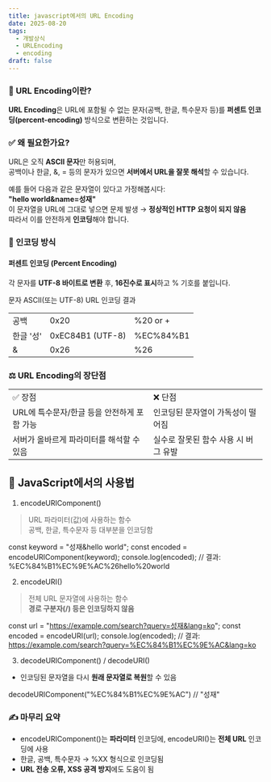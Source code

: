```yaml
---
title: javascript에서의 URL Encoding
date: 2025-08-20
tags:
  - 개발상식
  - URLEncoding
  - encoding
draft: false
---
```

###   📘 URL Encoding이란?

**URL Encoding**은 URL에 포함될 수 없는 문자(공백, 한글, 특수문자 등)를 **퍼센트 인코딩(percent-encoding)** 방식으로 변환하는 것입니다.

### ✅ 왜 필요한가요?

URL은 오직 **ASCII 문자**만 허용되며,  
공백이나 한글, &, = 등의 문자가 있으면 **서버에서 URL을 잘못 해석**할 수 있습니다.

예를 들어 다음과 같은 문자열이 있다고 가정해봅시다:  
**"hello world&name=성재"**  
이 문자열을 URL에 그대로 넣으면 문제 발생 → **정상적인 HTTP 요청이 되지 않음**  
따라서 이를 안전하게 **인코딩**해야 합니다.

### 🔢 인코딩 방식

#### 퍼센트 인코딩 (Percent Encoding)

각 문자를 **UTF-8 바이트로 변환** 후, **16진수로 표시**하고 % 기호를 붙입니다.

문자 ASCII(또는 UTF-8) URL 인코딩 결과

|   |   |   |
|---|---|---|
|공백|0x20|%20 or +|
|한글 '성'|0xEC84B1 (UTF-8)|%EC%84%B1|
|&|0x26|%26|

  

### ⚖️ URL Encoding의 장단점

|   |   |
|---|---|
|✅ 장점|❌ 단점|
|URL에 특수문자/한글 등을 안전하게 포함 가능|인코딩된 문자열이 가독성이 떨어짐|
|서버가 올바르게 파라미터를 해석할 수 있음|실수로 잘못된 함수 사용 시 버그 유발|

  

  

## 🧪 JavaScript에서의 사용법

1. encodeURIComponent()

> URL 파라미터(값)에 사용하는 함수  
> 공백, 한글, 특수문자 등 대부분을 인코딩함

const keyword = "성재&hello world";
const encoded = encodeURIComponent(keyword);
console.log(encoded);
// 결과: %EC%84%B1%EC%9E%AC%26hello%20world

2. encodeURI()

> 전체 URL 문자열에 사용하는 함수  
> **경로 구분자(/) 등은 인코딩하지 않음**

const url = "https://example.com/search?query=성재&lang=ko";
const encoded = encodeURI(url);
console.log(encoded);
// 결과: https://example.com/search?query=%EC%84%B1%EC%9E%AC&lang=ko

  

3. decodeURIComponent() / decodeURI()

- 인코딩된 문자열을 다시 **원래 문자열로 복원**할 수 있음

decodeURIComponent("%EC%84%B1%EC%9E%AC") // "성재"

###   

### ✍️ 마무리 요약

- encodeURIComponent()는 **파라미터** 인코딩에, encodeURI()는 **전체 URL** 인코딩에 사용
- 한글, 공백, 특수문자 → %XX 형식으로 인코딩됨
- **URL 전송 오류, XSS 공격 방지**에도 도움이 됨
